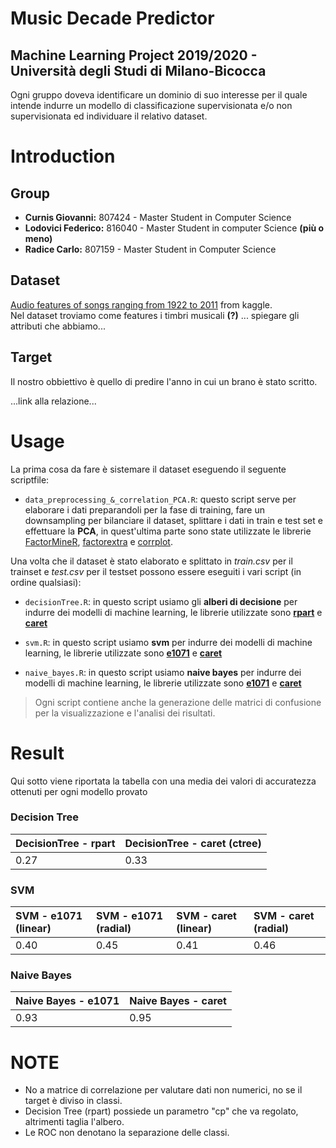 # Music Decade Predictor

## Machine Learning Project 2019/2020 - Università degli Studi di Milano-Bicocca

Ogni gruppo doveva identificare un dominio di suo interesse per il quale intende indurre un modello di classificazione supervisionata e/o non supervisionata ed individuare il relativo dataset. 


# Introduction

## Group 
* **Curnis Giovanni:** 807424 - Master Student in Computer Science
* **Lodovici Federico:** 816040 - Master Student in computer Science **(più o meno)**
* **Radice Carlo:** 807159 - Master Student in Computer Science

## Dataset

[Audio features of songs ranging from 1922 to 2011](https://www.kaggle.com/uciml/msd-audio-features) from kaggle.\
Nel dataset troviamo come features i timbri musicali **(?)** ... spiegare gli attributi che abbiamo...

## Target

Il nostro obbiettivo è quello di predire l'anno in cui un brano è stato scritto.

...link alla relazione...

# Usage
La prima cosa da fare è sistemare il dataset eseguendo il seguente scriptfile:

* ``` data_preprocessing_&_correlation_PCA.R ```: questo script serve per elaborare i dati preparandoli per la fase di training, fare un downsampling per bilanciare il dataset, splittare i dati in train e test set e effettuare la **PCA**, in quest'ultima parte sono state utilizzate le librerie [FactorMineR](https://www.rdocumentation.org/packages/FactoMineR/versions/2.1), [factorextra](https://www.rdocumentation.org/packages/factoextra/versions/1.0.3) e [corrplot](https://cran.r-project.org/web/packages/corrplot/vignettes/corrplot-intro.html).

Una volta che il dataset è stato elaborato e splittato in *train.csv* per il trainset e *test.csv* per il testset possono essere eseguiti i vari script (in ordine qualsiasi):

* ``` decisionTree.R ```: in questo script usiamo gli **alberi di decisione** per indurre dei modelli di machine learning, le librerie utilizzate sono [**rpart**](https://www.rdocumentation.org/packages/rpart/versions/4.1-15/topics/rpart) e [**caret**](http://topepo.github.io/caret/index.html)

* ``` svm.R ```: in questo script usiamo **svm** per indurre dei modelli di machine learning, le librerie utilizzate sono [**e1071**](https://www.rdocumentation.org/packages/e1071/versions/1.7-3) e [**caret**](http://topepo.github.io/caret/index.html)

* ``` naive_bayes.R ```: in questo script usiamo **naive bayes** per indurre dei modelli di machine learning, le librerie utilizzate sono [**e1071**](https://www.rdocumentation.org/packages/e1071/versions/1.7-3) e [**caret**](http://topepo.github.io/caret/index.html)

> Ogni script contiene anche la generazione delle matrici di confusione per la visualizzazione e l'analisi dei risultati.

# Result

Qui sotto viene riportata la tabella con una media dei valori di accuratezza ottenuti per ogni modello provato

### **Decision Tree**
| DecisionTree - rpart | DecisionTree - caret (ctree) |
|:--- |:--- |
| 0.27 | 0.33 |

### **SVM**
| SVM - e1071 (linear)| SVM - e1071 (radial) | SVM - caret (linear)| SVM - caret (radial) |
|:--- |:--- |:--- |:--- | 
| 0.40 | 0.45 | 0.41 | 0.46 |

### **Naive Bayes**
| Naive Bayes - e1071 | Naive Bayes - caret |
|:--- |:--- |
| 0.93 | 0.95 |

# NOTE

* No a matrice di correlazione per valutare dati non numerici, no se il target è diviso in classi.
* Decision Tree (rpart) possiede un parametro "cp" che va regolato, altrimenti taglia l'albero.
* Le ROC non denotano la separazione delle classi.
